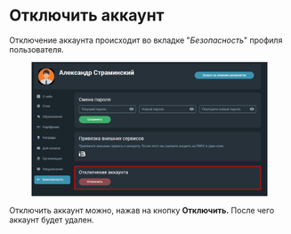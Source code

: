 # Отключить аккаунт

Отключение аккаунта происходит во вкладке "_Безопасность_" профиля пользователя.

<figure><img src="../../gitbook/assets/image (582).png" alt=""><figcaption></figcaption></figure>

Отключить аккаунт можно, нажав на кнопку **Отключить.** После чего аккаунт будет удален.
